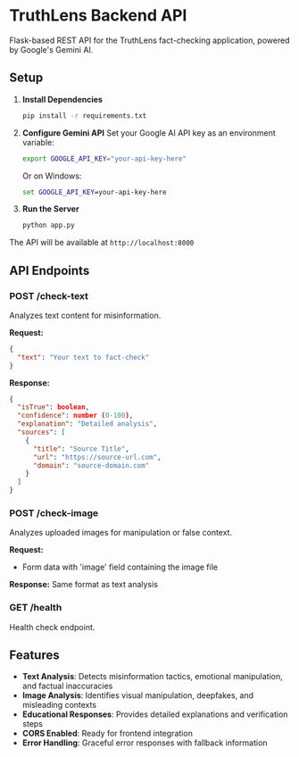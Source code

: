 # TruthLens Backend API

Flask-based REST API for the TruthLens fact-checking application, powered by Google's Gemini AI.

## Setup

1. **Install Dependencies**
   ```bash
   pip install -r requirements.txt
   ```

2. **Configure Gemini API**
   Set your Google AI API key as an environment variable:
   ```bash
   export GOOGLE_API_KEY="your-api-key-here"
   ```
   
   Or on Windows:
   ```cmd
   set GOOGLE_API_KEY=your-api-key-here
   ```

3. **Run the Server**
   ```bash
   python app.py
   ```

The API will be available at `http://localhost:8000`

## API Endpoints

### POST /check-text
Analyzes text content for misinformation.

**Request:**
```json
{
  "text": "Your text to fact-check"
}
```

**Response:**
```json
{
  "isTrue": boolean,
  "confidence": number (0-100),
  "explanation": "Detailed analysis",
  "sources": [
    {
      "title": "Source Title",
      "url": "https://source-url.com",
      "domain": "source-domain.com"
    }
  ]
}
```

### POST /check-image
Analyzes uploaded images for manipulation or false context.

**Request:**
- Form data with 'image' field containing the image file

**Response:**
Same format as text analysis

### GET /health
Health check endpoint.

## Features

- **Text Analysis**: Detects misinformation tactics, emotional manipulation, and factual inaccuracies
- **Image Analysis**: Identifies visual manipulation, deepfakes, and misleading contexts
- **Educational Responses**: Provides detailed explanations and verification steps
- **CORS Enabled**: Ready for frontend integration
- **Error Handling**: Graceful error responses with fallback information